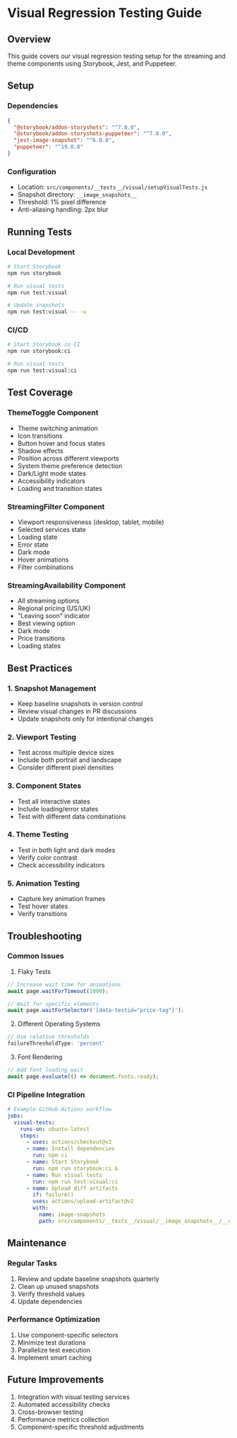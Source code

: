 # Visual Regression Testing Guide

## Overview
This guide covers our visual regression testing setup for the streaming and theme components using Storybook, Jest, and Puppeteer.

## Setup

### Dependencies
```json
{
  "@storybook/addon-storyshots": "^7.0.0",
  "@storybook/addon-storyshots-puppeteer": "^7.0.0",
  "jest-image-snapshot": "^6.0.0",
  "puppeteer": "^19.0.0"
}
```

### Configuration
- Location: `src/components/__tests__/visual/setupVisualTests.js`
- Snapshot directory: `__image_snapshots__`
- Threshold: 1% pixel difference
- Anti-aliasing handling: 2px blur

## Running Tests

### Local Development
```bash
# Start Storybook
npm run storybook

# Run visual tests
npm run test:visual

# Update snapshots
npm run test:visual -- -u
```

### CI/CD
```bash
# Start Storybook in CI
npm run storybook:ci

# Run visual tests
npm run test:visual:ci
```

## Test Coverage

### ThemeToggle Component
- Theme switching animation
- Icon transitions
- Button hover and focus states
- Shadow effects
- Position across different viewports
- System theme preference detection
- Dark/Light mode states
- Accessibility indicators
- Loading and transition states

### StreamingFilter Component
- Viewport responsiveness (desktop, tablet, mobile)
- Selected services state
- Loading state
- Error state
- Dark mode
- Hover animations
- Filter combinations

### StreamingAvailability Component
- All streaming options
- Regional pricing (US/UK)
- "Leaving soon" indicator
- Best viewing option
- Dark mode
- Price transitions
- Loading states

## Best Practices

### 1. Snapshot Management
- Keep baseline snapshots in version control
- Review visual changes in PR discussions
- Update snapshots only for intentional changes

### 2. Viewport Testing
- Test across multiple device sizes
- Include both portrait and landscape
- Consider different pixel densities

### 3. Component States
- Test all interactive states
- Include loading/error states
- Test with different data combinations

### 4. Theme Testing
- Test in both light and dark modes
- Verify color contrast
- Check accessibility indicators

### 5. Animation Testing
- Capture key animation frames
- Test hover states
- Verify transitions

## Troubleshooting

### Common Issues

1. Flaky Tests
```javascript
// Increase wait time for animations
await page.waitForTimeout(1000);

// Wait for specific elements
await page.waitForSelector('[data-testid="price-tag"]');
```

2. Different Operating Systems
```javascript
// Use relative thresholds
failureThresholdType: 'percent'
```

3. Font Rendering
```javascript
// Add font loading wait
await page.evaluate(() => document.fonts.ready);
```

### CI Pipeline Integration

```yaml
# Example GitHub Actions workflow
jobs:
  visual-tests:
    runs-on: ubuntu-latest
    steps:
      - uses: actions/checkout@v2
      - name: Install dependencies
        run: npm ci
      - name: Start Storybook
        run: npm run storybook:ci &
      - name: Run visual tests
        run: npm run test:visual:ci
      - name: Upload diff artifacts
        if: failure()
        uses: actions/upload-artifact@v2
        with:
          name: image-snapshots
          path: src/components/__tests__/visual/__image_snapshots__/__diff_output__
```

## Maintenance

### Regular Tasks
1. Review and update baseline snapshots quarterly
2. Clean up unused snapshots
3. Verify threshold values
4. Update dependencies

### Performance Optimization
1. Use component-specific selectors
2. Minimize test durations
3. Parallelize test execution
4. Implement smart caching

## Future Improvements

1. Integration with visual testing services
2. Automated accessibility checks
3. Cross-browser testing
4. Performance metrics collection
5. Component-specific threshold adjustments
